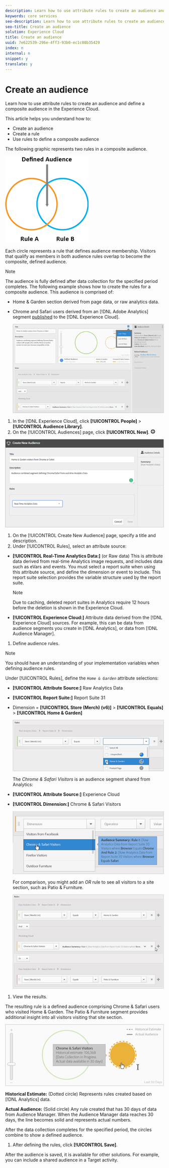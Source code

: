 ```yaml
---
description: Learn how to use attribute rules to create an audience and define a composite audience in the Experience Cloud.
keywords: core services
seo-description: Learn how to use attribute rules to create an audience and define a composite audience in the Experience Cloud.
seo-title: Create an audience
solution: Experience Cloud
title: Create an audience
uuid: 7e622539-296e-4ff3-93b0-ec1c08b35429
index: n
internal: n
snippet: y
translate: y
---
```


# Create an audience

Learn how to use attribute rules to create an audience and define a composite audience in the Experience Cloud.

This article helps you understand how to: 

* Create an audience
* Create a rule
* Use rules to define a composite audience


The following graphic represents two rules in a composite audience. 

![](assets/audience_sharing.png) 

Each circle represents a rule that defines audience membership. Visitors that qualify as members in both audience rules overlap to become the composite, defined audience. 

>[!NOTE]
>
>The audience is fully defined after data collection for the specified period completes.
The following example shows how to create the rules for a composite audience. This audience is comprised of: 

* Home & Garden section derived from page data, or raw analytics data.
* Chrome and Safari users derived from an [!DNL Adobe Analytics] segment [published](../audience-library/audience-library.md#task_32FEEFE0B32E4E388CD4D892D727282A) to the [!DNL Experience Cloud].


  ![](assets/audience_create.png) 

1. In the [!DNL Experience Cloud], click **[!UICONTROL People]** > **[!UICONTROL Audience Library]**.
1. On the [!UICONTROL Audiences] page, click **[!UICONTROL New]**. ![](assets/add_icon_small.png)

  ![Step Result](assets/audience_create_new.png) 

1. On the [!UICONTROL Create New Audience] page, specify a title and description.
1.  Under [!UICONTROL Rules], select an attribute source:

* **[!UICONTROL Real-Time Analytics Data:]** (or Raw data) This is attribute data derived from real-time Analytics image requests, and includes data such as eVars and events. You must select a report suite when using this attribute source, and define the dimension or event to include. This report suite selection provides the variable structure used by the report suite. 

  >[!NOTE]
  >
  >Due to caching, deleted report suites in Analytics require 12 hours before the deletion is shown in the Experience Cloud.

* **[!UICONTROL Experience Cloud:]** Attribute data derived from the [!DNL Experience Cloud] sources. For example, this can be data from audience segments you create in [!DNL Analytics], or data from [!DNL Audience Manager].
    
1.  Define audience rules.

  >[!NOTE]
  >
  >You should have an understanding of your implementation variables when defining audience rules.

  Under [!UICONTROL Rules], define the *`Home & Garden`* attribute selections: 
  
* **[!UICONTROL Attribute Source:]** Raw Analytics Data    
* **[!UICONTROL Report Suite:]** Report Suite 31    
* Dimension = **[!UICONTROL Store (Merch) (v6)]** > **[!UICONTROL Equals]** > **[!UICONTROL Home & Garden]** 
    
  ![](assets/home_garden.png) 
    
  The *Chrome & Safari Visitors* is an audience segment shared from Analytics: 
    
* **[!UICONTROL Attribute Source:]** Experience Cloud    
* **[!UICONTROL Dimension:]** Chrome & Safari Visitors
   
  ![](assets/chrome_safari.png) 
    
  For comparison, you might add an *OR* rule to see all visitors to a site section, such as Patio & Furniture. 
    
  ![](assets/audiences_rule_patio.png) 
    
1. View the results.

  The resulting rule is a defined audience comprising Chrome & Safari users who visited Home & Garden. The Patio & Furniture segment provides additional insight into all visitors visiting that site section. 

  ![](assets/defined_audience.png) 

  **Historical Estimate:** (Dotted circle) Represents rules created based on [!DNL Analytics] data. 
  
  **Actual Audience:** (Solid circle) Any rule created that has 30 days of data from Audience Manager. When the Audience Manager data reaches 30 days, the line becomes solid and represents actual numbers. 

  After the data collection completes for the specified period, the circles combine to show a defined audience. 

1. After defining the rules, click **[!UICONTROL Save]**.

  After the audience is saved, it is available for other solutions. For example, you can include a shared audience in a Target activity. 
